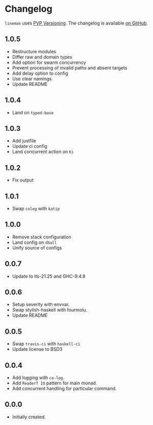 # Changelog

`lineman` uses [PVP Versioning][1].
The changelog is available [on GitHub][2].

## 1.0.5

* Restructure modules
* Differ raw and domain types
* Add option for swarm concurrency
* Prevent processing of invalid paths and absent targets
* Add delay option to config
* Use clear namings
* Update README

## 1.0.4

* Land on `typed-base`

## 1.0.3

* Add justfile
* Update ci config
* Land concurrent action on `Ki`

## 1.0.2

* Fix output

## 1.0.1

* Swap `colog` with `katip`

## 1.0.0

* Remove stack configuration
* Land config on `dhall`
* Unify source of configs

## 0.0.7

* Update to lts-21.25 and GHC-9.4.8

## 0.0.6

* Setup severity with envvar.
* Swap stylish-haskell with fourmolu.
* Update README

## 0.0.5

* Swap `travis-ci` with `haskell-ci`
* Update license to BSD3

## 0.0.4

* Add logging with `co-log`.
* Add `ReaderT IO` pattern for main monad.
* Add concurrent handling for particular command.

## 0.0.0

* Initially created.

[1]: https://pvp.haskell.org
[2]: https://github.com/metaxis/lineman/releases
